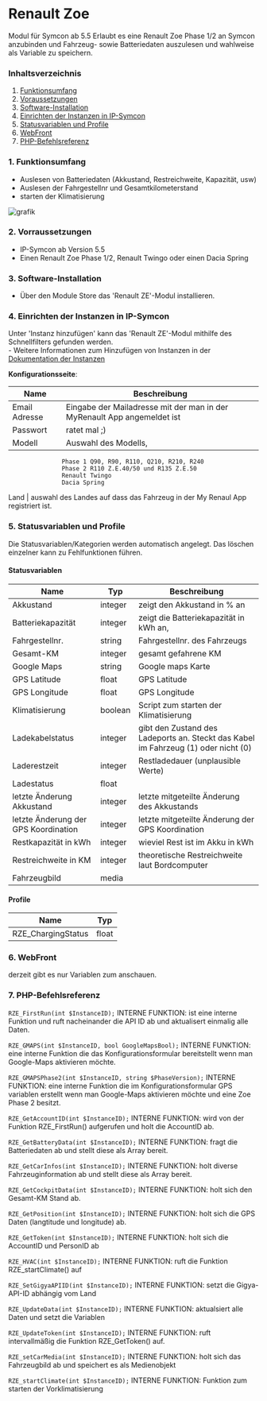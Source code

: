 # Renault Zoe
Modul für Symcon ab 5.5
Erlaubt es eine Renault Zoe Phase 1/2 an Symcon anzubinden und Fahrzeug- sowie Batteriedaten auszulesen und wahlweise als Variable zu speichern.

### Inhaltsverzeichnis

1. [Funktionsumfang](#1-funktionsumfang)
2. [Voraussetzungen](#2-voraussetzungen)
3. [Software-Installation](#3-software-installation)
4. [Einrichten der Instanzen in IP-Symcon](#4-einrichten-der-instanzen-in-ip-symcon)
5. [Statusvariablen und Profile](#5-statusvariablen-und-profile)
6. [WebFront](#6-webfront)
7. [PHP-Befehlsreferenz](#7-php-befehlsreferenz)

### 1. Funktionsumfang

* Auslesen von Batteriedaten (Akkustand, Restreichweite, Kapazität, usw)
* Auslesen der Fahrgestellnr und Gesamtkilometerstand
* starten der Klimatisierung

![grafik](https://user-images.githubusercontent.com/57233317/117500423-eb18ab00-af7c-11eb-850c-6cec8b82d0ba.png)

### 2. Vorraussetzungen

- IP-Symcon ab Version 5.5
- Einen Renault Zoe Phase 1/2, Renault Twingo oder einen Dacia Spring

### 3. Software-Installation

* Über den Module Store das 'Renault ZE'-Modul installieren.

### 4. Einrichten der Instanzen in IP-Symcon

 Unter 'Instanz hinzufügen' kann das 'Renault ZE'-Modul mithilfe des Schnellfilters gefunden werden.  
	- Weitere Informationen zum Hinzufügen von Instanzen in der [Dokumentation der Instanzen](https://www.symcon.de/service/dokumentation/konzepte/instanzen/#Instanz_hinzufügen)

__Konfigurationsseite__:

Name             | Beschreibung
---------------- | ----------------------------------------------------------------------------------------------------------
 Email Adresse   | Eingabe der Mailadresse mit der man in der MyRenault App angemeldet ist
 Passwort        | ratet mal ;)
 Modell          | Auswahl des Modells, 
                   Phase 1 Q90, R90, R110, Q210, R210, R240
                   Phase 2 R110 Z.E.40/50 und R135 Z.E.50
                   Renault Twingo
                   Dacia Spring
 Land		 | auswahl des Landes auf dass das Fahrzeug in der My Renaul App registriert ist.


### 5. Statusvariablen und Profile

Die Statusvariablen/Kategorien werden automatisch angelegt. Das löschen einzelner kann zu Fehlfunktionen führen.

#### Statusvariablen

Name                              | Typ     | Beschreibung
--------------------------------- | ------- | ------------
Akkustand                         | integer | zeigt den Akkustand in % an
Batteriekapazität                 | integer | zeigt die Batteriekapazität in kWh an,
Fahrgestellnr.                    | string  | Fahrgestellnr. des Fahrzeugs
Gesamt-KM                         | integer | gesamt gefahrene KM
Google Maps                       | string  | Google maps Karte
GPS Latitude                      | float   | GPS Latitude
GPS Longitude                     | float   | GPS Longitude
Klimatisierung                    | boolean | Script zum starten der Klimatisierung
Ladekabelstatus                   | integer | gibt den Zustand des Ladeports an. Steckt das Kabel im Fahrzeug (1) oder nicht (0)
Laderestzeit                      | integer | Restladedauer (unplausible Werte)
Ladestatus                        | float   | 
letzte Änderung Akkustand         | integer | letzte mitgeteilte Änderung des Akkustands
letzte Änderung der GPS Koordination | integer | letzte mitgeteilte Änderung der GPS Koordination
Restkapazität in kWh              | integer | wieviel Rest ist im Akku in kWh
Restreichweite in KM              | integer | theoretische Restreichweite laut Bordcomputer
Fahrzeugbild                      | media   | 


#### Profile

Name                   | Typ
---------------------- | -------
RZE_ChargingStatus     | float

### 6. WebFront

derzeit gibt es nur Variablen zum anschauen.

### 7. PHP-Befehlsreferenz

`RZE_FirstRun(int $InstanceID);`
INTERNE FUNKTION: ist eine interne Funktion und ruft nacheinander die API ID ab und aktualisert einmalig alle Daten.

`RZE_GMAPS(int $InstanceID, bool GoogleMapsBool);`
INTERNE FUNKTION: eine interne Funktion die das Konfigurationsformular bereitstellt wenn man Google-Maps aktivieren möchte.

`RZE_GMAPSPhase2(int $InstanceID, string $PhaseVersion);`
INTERNE FUNKTION: eine interne Funktion die im Konfigurationsformular GPS variablen erstellt wenn man Google-Maps aktivieren möchte und eine Zoe Phase 2 besitzt.

`RZE_GetAccountID(int $InstanceID);`
INTERNE FUNKTION: wird von der Funktion RZE_FirstRun() aufgerufen und holt die AccountID ab.

`RZE_GetBatteryData(int $InstanceID);`
INTERNE FUNKTION: fragt die Batteriedaten ab und stellt diese als Array bereit.

`RZE_GetCarInfos(int $InstanceID);`
INTERNE FUNKTION: holt diverse Fahrzeuginformation ab und stellt diese als Array bereit.

`RZE_GetCockpitData(int $InstanceID);`
INTERNE FUNKTION: holt sich den Gesamt-KM Stand ab.

`RZE_GetPosition(int $InstanceID);`
INTERNE FUNKTION: holt sich die GPS Daten (langtitude und longitude) ab.

`RZE_GetToken(int $InstanceID);`
INTERNE FUNKTION: holt sich die AccountID und PersonID ab

`RZE_HVAC(int $InstanceID);`
INTERNE FUNKTION: ruft die Funktion RZE_startClimate() auf

`RZE_SetGigyaAPIID(int $InstanceID);`
INTERNE FUNKTION: setzt die Gigya-API-ID abhängig vom Land

`RZE_UpdateData(int $InstanceID);`
INTERNE FUNKTION: aktualsiert alle Daten und setzt die Variablen

`RZE_UpdateToken(int $InstanceID);`
INTERNE FUNKTION: ruft intervallmäßig die Funktion RZE_GetToken() auf.

`RZE_setCarMedia(int $InstanceID);`
INTERNE FUNKTION: holt sich das Fahrzeugbild ab und speichert es als Medienobjekt

`RZE_startClimate(int $InstanceID);`
INTERNE FUNKTION: Funktion zum starten der Vorklimatisierung
